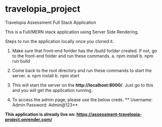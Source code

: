 # travelopia_project
Travelopia Assessment Full Stack Application

This is a Full/MERN stack application using Server Side Rendering.

Steps to run the application locally once you cloned it.

1. Make sure that front-end forlder has the /build forlder created. If not, go to the front-end folder and run these commands.
   a. npm install
   b. npm run build
   
2. Come back to the root directory and run these commands to start the server.
   a. npm install
   b. npm start

3. This will start the server on the **http://localhost:8000/**. Just go to this and you will get the application running.

4. To access the admin page, please use the below creds. **
    Username: Admin
    Password: Admin@123**

**This application is already live on: https://assessment-travelopia-project.onrender.com/**
     
   
